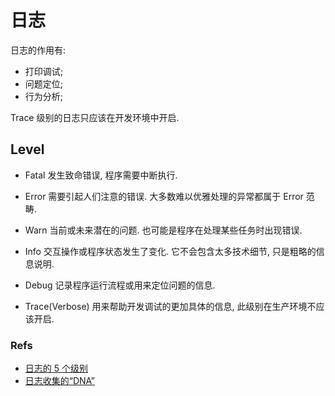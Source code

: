 # 日志
日志的作用有:
* 打印调试;
* 问题定位;
* 行为分析;


Trace 级别的日志只应该在开发环境中开启.   

## Level
* Fatal
    发生致命错误, 程序需要中断执行.
    
* Error
    需要引起人们注意的错误.
    大多数难以优雅处理的异常都属于 Error 范畴.
    
* Warn
    当前或未来潜在的问题.
    也可能是程序在处理某些任务时出现错误.
    
* Info
    交互操作或程序状态发生了变化. 它不会包含太多技术细节, 只是粗略的信息说明.
    
* Debug
    记录程序运行流程或用来定位问题的信息. 
    
* Trace(Verbose)
    用来帮助开发调试的更加具体的信息, 此级别在生产环境不应该开启.
    
    
    
    

### Refs
* [日志的 5 个级别](http://www.infoq.com/cn/articles/five-levels-of-logging)
* [日志收集的“DNA”](https://mp.weixin.qq.com/s/ySJudWmuQfKRFY2snKIs1w)
